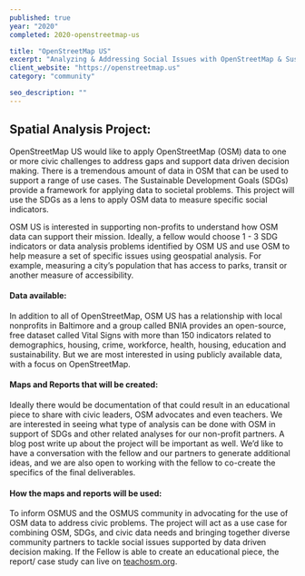 ```yaml
---
published: true
year: "2020"
completed: 2020-openstreetmap-us

title: "OpenStreetMap US"
excerpt: "Analyzing & Addressing Social Issues with OpenStreetMap & Sustainable Development Goals"
client_website: "https://openstreetmap.us"
category: "community"

seo_description: ""
---
```


## Spatial Analysis Project:
OpenStreetMap US would like to apply OpenStreetMap (OSM) data to one or more civic challenges to address gaps and support data driven decision making. There is a tremendous amount of data in OSM that can be used to support a range of use cases. The Sustainable Development Goals (SDGs) provide a framework for applying data to societal problems. This project will use the SDGs as a lens to apply OSM data to measure specific social indicators. 

OSM US is interested in supporting non-profits to understand how OSM data can support their mission. Ideally, a fellow would choose 1 - 3 SDG indicators or data analysis problems identified by OSM US and use OSM to help measure a set of specific issues using geospatial analysis. For example, measuring a city’s population that has access to parks, transit or another measure of accessibility.

#### Data available:
In addition to all of OpenStreetMap, OSM US has a relationship with local nonprofits in Baltimore and a group called BNIA provides an open-source, free dataset called Vital Signs with more than 150 indicators related to demographics, housing, crime, workforce, health, housing, education and sustainability. But we are most interested in using publicly available data, with a focus on OpenStreetMap.

#### Maps and Reports that will be created:
Ideally there would be documentation of that could result in an educational piece to share with civic leaders, OSM advocates and even teachers. We are interested in seeing what type of analysis can be done with OSM in support of SDGs and other related analyses for our non-profit partners. A blog post write up about the project will be important as well. We’d like to have a conversation with the fellow and our partners to generate additional ideas, and we are also open to working with the fellow to co-create the specifics of the final deliverables.

#### How the maps and reports will be used:
To inform OSMUS and the OSMUS community in advocating for the use of OSM data to address civic problems. The project will act as a use case for combining OSM, SDGs, and civic data needs and bringing together diverse community partners to tackle social issues supported by data driven decision making. If the Fellow is able to create an educational piece, the report/ case study can live on [teachosm.org](https://teachosm.org).